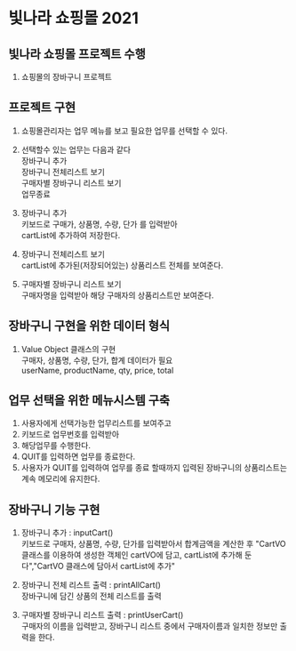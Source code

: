 # 빛나라 쇼핑몰 2021

## 빛나라 쇼핑몰 프로젝트 수행
1. 쇼핑몰의 장바구니 프로젝트

## 프로젝트 구현
1. 쇼핑몰관리자는 업무 메뉴를 보고 필요한 업무를 선택할 수 있다.
2. 선택할수 있는 업무는 다음과 같다  
 장바구니 추가  
 장바구니 전체리스트 보기  
 구매자별 장바구니 리스트 보기  
 업무종료
 
 3. 장바구니 추가  
 키보드로 구매가, 상품명, 수량, 단가 를 입력받아  
 cartList에 추가하여 저장한다.
 
 4. 장바구니 전체리스트 보기  
 cartList에 추가된(저장되어있는) 상품리스트 전체를 보여준다.
 
 5. 구매자별 장바구니 리스트 보기  
 구매자명을 입력받아 해당 구매자의 상품리스트만 보여준다.
 
## 장바구니 구현을 위한 데이터 형식
1. Value Object 클래스의 구현  
 구매자, 상품명, 수량, 단가, 합계 데이터가 필요  
 userName, productName, qty, price, total  
 
## 업무 선택을 위한 메뉴시스템 구축
1. 사용자에게 선택가능한 업무리스트를 보여주고
2. 키보드로 업무번호를 입력받아
3. 해당업무를 수행한다.
4. QUIT를 입력하면 업무를 종료한다.
5. 사용자가 QUIT를 입력하여 업무를 종료 할때까지 입력된 장바구니의 상품리스트는 계속 메모리에 유지한다.

## 장바구니 기능 구현
1. 장바구니 추가 : inputCart()  
키보드로 구매자, 상품명, 수량, 단가를 입력받아서 합계금액을 계산한 후 "CartVO클래스를 이용하여 생성한 객체인 cartVO에 담고, cartList에 추가해 둔다","CartVO 클래스에 담아서 cartList에 추가"

2. 장바구니 전체 리스트 출력 : printAllCart()  
장바구니에 담긴 상품의 전체 리스트를 출력

3. 구매자별 장바구니 리스트 출력 : printUserCart()  
구매자의 이름을 입력받고, 장바구니 리스트 중에서 구매자이름과 일치한 정보만 출력을 한다.
 
 
 
 
 
 
 
 
 
 
 
 